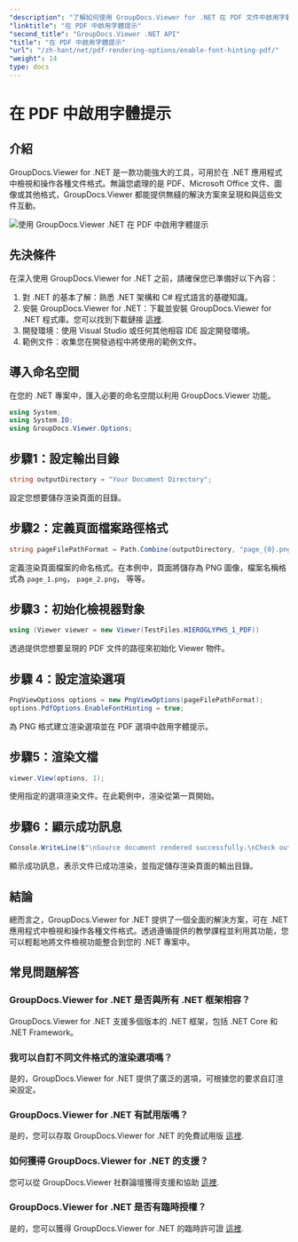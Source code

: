 ```yaml
---
"description": "了解如何使用 GroupDocs.Viewer for .NET 在 PDF 文件中啟用字體提示。請按照我們的逐步教程，實現無縫整合。"
"linktitle": "在 PDF 中啟用字體提示"
"second_title": "GroupDocs.Viewer .NET API"
"title": "在 PDF 中啟用字體提示"
"url": "/zh-hant/net/pdf-rendering-options/enable-font-hinting-pdf/"
"weight": 14
type: docs
---
```

# 在 PDF 中啟用字體提示

## 介紹
GroupDocs.Viewer for .NET 是一款功能強大的工具，可用於在 .NET 應用程式中檢視和操作各種文件格式。無論您處理的是 PDF、Microsoft Office 文件、圖像或其他格式，GroupDocs.Viewer 都能提供無縫的解決方案來呈現和與這些文件互動。

![使用 GroupDocs.Viewer .NET 在 PDF 中啟用字體提示](/viewer/pdf-rendering-options/enable-font-hinting-in-pdf.png)

## 先決條件
在深入使用 GroupDocs.Viewer for .NET 之前，請確保您已準備好以下內容：
1. 對 .NET 的基本了解：熟悉 .NET 架構和 C# 程式語言的基礎知識。
2. 安裝 GroupDocs.Viewer for .NET：下載並安裝 GroupDocs.Viewer for .NET 程式庫。您可以找到下載鏈接 [這裡](https://releases。groupdocs.com/viewer/net/).
3. 開發環境：使用 Visual Studio 或任何其他相容 IDE 設定開發環境。
4. 範例文件：收集您在開發過程中將使用的範例文件。

## 導入命名空間
在您的 .NET 專案中，匯入必要的命名空間以利用 GroupDocs.Viewer 功能。

```csharp
using System;
using System.IO;
using GroupDocs.Viewer.Options;
```
## 步驟1：設定輸出目錄
```csharp
string outputDirectory = "Your Document Directory";
```
設定您想要儲存渲染頁面的目錄。
## 步驟2：定義頁面檔案路徑格式
```csharp
string pageFilePathFormat = Path.Combine(outputDirectory, "page_{0}.png");
```
定義渲染頁面檔案的命名格式。在本例中，頁面將儲存為 PNG 圖像，檔案名稱格式為 `page_1.png`， `page_2.png`， 等等。
## 步驟3：初始化檢視器對象
```csharp
using (Viewer viewer = new Viewer(TestFiles.HIEROGLYPHS_1_PDF))
```
透過提供您想要呈現的 PDF 文件的路徑來初始化 Viewer 物件。
## 步驟 4：設定渲染選項
```csharp
PngViewOptions options = new PngViewOptions(pageFilePathFormat);
options.PdfOptions.EnableFontHinting = true;
```
為 PNG 格式建立渲染選項並在 PDF 選項中啟用字體提示。
## 步驟5：渲染文檔
```csharp
viewer.View(options, 1);
```
使用指定的選項渲染文件。在此範例中，渲染從第一頁開始。
## 步驟6：顯示成功訊息
```csharp
Console.WriteLine($"\nSource document rendered successfully.\nCheck output in {outputDirectory}.");
```
顯示成功訊息，表示文件已成功渲染，並指定儲存渲染頁面的輸出目錄。

## 結論
總而言之，GroupDocs.Viewer for .NET 提供了一個全面的解決方案，可在 .NET 應用程式中檢視和操作各種文件格式。透過遵循提供的教學課程並利用其功能，您可以輕鬆地將文件檢視功能整合到您的 .NET 專案中。
## 常見問題解答
### GroupDocs.Viewer for .NET 是否與所有 .NET 框架相容？
GroupDocs.Viewer for .NET 支援多個版本的 .NET 框架，包括 .NET Core 和 .NET Framework。
### 我可以自訂不同文件格式的渲染選項嗎？
是的，GroupDocs.Viewer for .NET 提供了廣泛的選項，可根據您的要求自訂渲染設定。
### GroupDocs.Viewer for .NET 有試用版嗎？
是的，您可以存取 GroupDocs.Viewer for .NET 的免費試用版 [這裡](https://releases。groupdocs.com/).
### 如何獲得 GroupDocs.Viewer for .NET 的支援？
您可以從 GroupDocs.Viewer 社群論壇獲得支援和協助 [這裡](https://forum。groupdocs.com/c/viewer/9).
### GroupDocs.Viewer for .NET 是否有臨時授權？
是的，您可以獲得 GroupDocs.Viewer for .NET 的臨時許可證 [這裡](https://purchase。groupdocs.com/temporary-license/).